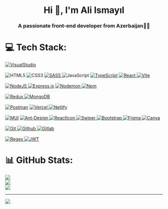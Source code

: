 <h1 align="center">Hi 👋, I'm Ali Ismayıl</h1>
<h3 align="center">A passionate front-end developer from Azerbaijan👨‍💻</h3>


# 💻 Tech Stack:
<a href="https://code.visualstudio.com/">![VisualStudio](https://img.shields.io/badge/visualstudio-%23007ACC.svg?style=for-the-badge&logo=visualstudio&logoColor=white) </a>
<br>
<br>
![HTML5](https://img.shields.io/badge/html5-%23E34F26.svg?style=for-the-badge&logo=html5&logoColor=white) 
![CSS3](https://img.shields.io/badge/css3-%231572B6.svg?style=for-the-badge&logo=css3&logoColor=white) 
<a href="https://sass-lang.com/">![SASS](https://img.shields.io/badge/SASS-hotpink.svg?style=for-the-badge&logo=SASS&logoColor=white) </a>
![JavaScript](https://img.shields.io/badge/javascript-%23323330.svg?style=for-the-badge&logo=javascript&logoColor=%23F7DF1E) 
<a href="https://www.typescriptlang.org/">![TypeScript](https://img.shields.io/badge/typescript-%23007ACC.svg?style=for-the-badge&logo=typescript&logoColor=white)</a> 
<a href="https://react.dev/">![React](https://img.shields.io/badge/react-%2320232a.svg?style=for-the-badge&logo=react&logoColor=%2361DAFB) </a> 
<a href="https://vitejs.dev/">![Vite](https://img.shields.io/badge/vite-%23646CFF.svg?style=for-the-badge&logo=vite&logoColor=white) </a> 
<br>
<br>
<a href="https://nodejs.org/en">![NodeJS](https://img.shields.io/badge/node.js-6DA55F?style=for-the-badge&logo=node.js&logoColor=white) </a> 
<a href="https://expressjs.com/">![Express.js](https://img.shields.io/badge/express.js-%23404d59.svg?style=for-the-badge&logo=express&logoColor=%2361DAFB)</a> 
<a href="https://nodemon.io/">![Nodemon](https://img.shields.io/badge/NODEMON-%23323330.svg?style=for-the-badge&logo=nodemon&logoColor=%BBDEAD) </a> 
<a href="https://www.npmjs.com/">![Npm](https://img.shields.io/badge/npm-F80000?style=for-the-badge&logo=npm&logoColor=white) </a> 
<br>
<br>
<a href="https://redux-toolkit.js.org/">![Redux](https://img.shields.io/badge/redux-%23593d88.svg?style=for-the-badge&logo=redux&logoColor=white) </a> 
<a href="https://www.mongodb.com/">![MongoDB](https://img.shields.io/badge/MongoDB-%234ea94b.svg?style=for-the-badge&logo=mongodb&logoColor=white) </a> 
<br>
<br>
<a href="https://www.postman.com/">![Postman](https://img.shields.io/badge/Postman-FF6C37?style=for-the-badge&logo=postman&logoColor=white)</a> 
<a href="https://vercel.com/">![Vercel](https://img.shields.io/badge/vercel-%23000000.svg?style=for-the-badge&logo=vercel&logoColor=white) </a> 
<a href="https://www.netlify.com/">![Netlify](https://img.shields.io/badge/netlify-%23000000.svg?style=for-the-badge&logo=netlify&logoColor=#00C7B7) </a> 
<br>
<br>
<a href="https://mui.com/">![MUI](https://img.shields.io/badge/MUI-%230081CB.svg?style=for-the-badge&logo=mui&logoColor=white)</a> 
<a href="https://ant.design/">![Ant-Design](https://img.shields.io/badge/antDesign-%23323330.svg?style=for-the-badge&logo=ant-design&logoColor=%BBDEAD) </a> 
<a href="https://react-icons.github.io/react-icons/">![ReactIcon](https://img.shields.io/badge/reacticon-hotpink.svg?style=for-the-badge&logo=reacticon&logoColor=white) </a> 
<a href="https://swiperjs.com/">![Swiper](https://img.shields.io/badge/swiper-%23007ACC.svg?style=for-the-badge&logo=swiper&logoColor=white) </a> 
<a href="https://getbootstrap.com/">![Bootstrap](https://img.shields.io/badge/Bootstrap-%23593d88.svg?style=for-the-badge&logo=Bootstrap&logoColor=white) </a> 
<a href="https://www.figma.com/">![Figma](https://img.shields.io/badge/figma-%23F24E1E.svg?style=for-the-badge&logo=figma&logoColor=white) </a> 
<a href="https://www.canva.com/">![Canva](https://img.shields.io/badge/Canva-%2300C4CC.svg?style=for-the-badge&logo=Canva&logoColor=white) </a> 
<br>
<br>
<a href="https://git-scm.com/">![Git](https://img.shields.io/badge/git-%23F24E1E.svg?style=for-the-badge&logo=git&logoColor=white) </a> 
<a href="https://github.com/">![Github](https://img.shields.io/badge/github-%23000000.svg?style=for-the-badge&logo=github&logoColor=white) </a> 
<a href="https://about.gitlab.com/">![Gitlab](https://img.shields.io/badge/Gitlab-FF6C37?style=for-the-badge&logo=Gitlab&logoColor=white)</a> 
<br>
<br>
<a href="https://regex101.com/">![Regex](https://img.shields.io/badge/regex-%231572B6.svg?style=for-the-badge&logo&logo=regex&logoColor=white) </a> 
<a href="https://jwt.io/">![JWT](https://img.shields.io/badge/jwt-%23000B25.svg?style=for-the-badge&logo=JSON%20web%20tokens)</a> 


# 📊 GitHub Stats:
![](https://github-readme-stats.vercel.app/api?username=alismayil&theme=dark&hide_border=false&include_all_commits=false&count_private=false)<br/>
![](https://github-readme-streak-stats.herokuapp.com/?user=alismayil&theme=dark&hide_border=false)<br/>
![](https://github-readme-stats.vercel.app/api/top-langs/?username=alismayil&theme=dark&hide_border=false&include_all_commits=false&count_private=false&layout=compact)

---
[![](https://visitcount.itsvg.in/api?id=alismayil&icon=0&color=0)](https://visitcount.itsvg.in)

<!-- Proudly created with GPRM ( https://gprm.itsvg.in ) -->






